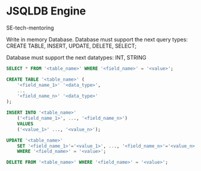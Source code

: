 # JSQLDB Engine
SE-tech-mentoring

Write in memory Database.
Database must support the next query types: CREATE TABLE, INSERT, UPDATE, DELETE, SELECT;

Database must support the next datatypes: INT, STRING

```sql
SELECT * FROM '<table_name>' WHERE '<field_name>' = '<value>';
```

```sql
CREATE TABLE '<table_name>' (
    '<field_name_1>' '<data_type>',
    ...
    '<field_name_n>' '<data_type>'
);
```

```sql
INSERT INTO '<table_name>' 
    ('<field_name_1>', ..., '<field_name_n>') 
    VALUES 
    ('<value_1>' ..., '<value_n>');
```

```sql
UPDATE '<table_name>'
    SET '<field_name_1>'='<value_1>', ..., '<field_name_n>'='<value_n>'
    WHERE '<field_name>' = '<value>';
```

```sql
DELETE FROM '<table_name>' WHERE '<field_name>' = '<value>';
```
